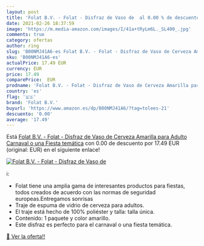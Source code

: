 ```yaml
---
layout: post
title: 'Folat B.V. - Folat - Disfraz de Vaso de  al 0.00 % de descuento'
date: 2021-02-26 18:37:59
image: 'https://m.media-amazon.com/images/I/41a+tRyLm6L._SL400_.jpg'
comments: true
category: ofertas
author: ring
slug: 'B00NMJ41A6-es Folat B.V. - Folat - Disfraz de Vaso de Cerveza Amarilla...'
sku: 'B00NMJ41A6-es'
actualPrice: 17.49 EUR
currency: EUR
price: 17.49
comparePrice:  EUR
prodname: 'Folat B.V. - Folat - Disfraz de Vaso de Cerveza Amarilla para Adulto Carnaval o una Fiesta temática'
country: 'es'
flag: '🇪🇸'
brand: 'Folat B.V.'
buyurl: 'https://www.amazon.es/dp/B00NMJ41A6/?tag=tolees-21'
descuento: '0.00'
average: '17.49'
---
```


Está [Folat B.V. - Folat - Disfraz de Vaso de Cerveza Amarilla para Adulto Carnaval o una Fiesta temática](https://www.amazon.es/dp/B00NMJ41A6/?tag=tolees-21) con 0.00 de descuento por 17.49 EUR (original:  EUR) en el siguiente enlace!

[![Folat B.V. - Folat - Disfraz de Vaso de ](https://m.media-amazon.com/images/I/41a+tRyLm6L._SL400_.jpg)](https://www.amazon.es/dp/B00NMJ41A6/?tag=tolees-21)

ℹ️:

- Folat tiene una amplia gama de interesantes productos para fiestas, todos creados de acuerdo con las normas de seguridad europeas.Entregamos sonrisas
- Traje de espuma de vidrio de cerveza para adultos.
- El traje está hecho de 100% poliéster y talla: talla única.
- Contenido: 1 paquete y color amarillo.
- Este disfraz es perfecto para el carnaval o una fiesta temática.

[🛒 Ver la oferta!!](https://www.amazon.es/dp/B00NMJ41A6/?tag=tolees-21)
